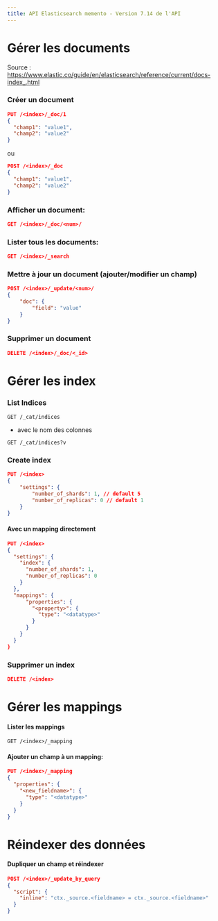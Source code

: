 ```yaml
---
title: API Elasticsearch memento - Version 7.14 de l'API
---
```


# Gérer les documents

Source : https://www.elastic.co/guide/en/elasticsearch/reference/current/docs-index_.html

### Créer un document

```json
PUT /<index>/_doc/1
{
  "champ1": "value1",
  "champ2": "value2"
}

```

ou

```json
POST /<index>/_doc
{
  "champ1": "value1",
  "champ2": "value2"
}

```

### Afficher un document:

```json
GET /<index>/_doc/<num>/
```

### Lister tous les documents:

```json
GET /<index>/_search
```

### Mettre à jour un document (ajouter/modifier un champ)

```json
POST /<index>/_update/<num>/
{
    "doc": {
        "field": "value"
    }
}
```

### Supprimer un document

```json
DELETE /<index>/_doc/<_id>
```

# Gérer les index

### List Indices

```
GET /_cat/indices
```

- avec le nom des colonnes

```
GET /_cat/indices?v
```

### Create index

```json
PUT /<index>
{
    "settings": {
        "number_of_shards": 1, // default 5
        "number_of_replicas": 0 // default 1
    }
}
```

#### Avec un mapping directement

```json
PUT /<index>
{
  "settings": {
    "index": {
      "number_of_shards": 1,
      "number_of_replicas": 0
    }
  },
  "mappings": {
      "properties": {
        "<property>": {
          "type": "<datatype>"
        }
      }
    }
  }
}
```

### Supprimer un index

```json
DELETE /<index>
```

# Gérer les mappings

#### Lister les mappings

```
GET /<index>/_mapping
```

#### Ajouter un champ à un mapping:

```json
PUT /<index>/_mapping
{
  "properties": {
    "<new_fieldname>": {
      "type": "<datatype>"
    }
  }
}
```

# Réindexer des données

#### Dupliquer un champ et réindexer

```json
POST /<index>/_update_by_query
{
  "script": {
    "inline": "ctx._source.<fieldname> = ctx._source.<fieldname>"
  }
}
```
